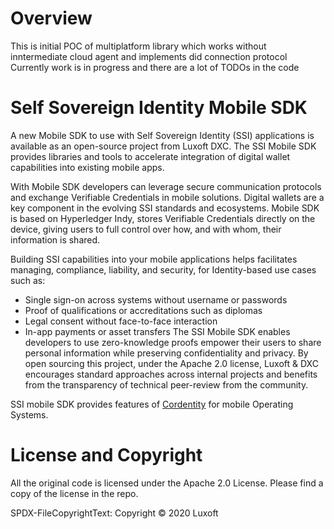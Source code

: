 # Overview 
This is initial POC of multiplatform library which works without inntermediate cloud agent and implements did connection protocol
Currently work is in progress and there are a lot of TODOs in the code 
# Self Sovereign Identity Mobile SDK
A new Mobile SDK to use with Self Sovereign Identity (SSI) applications is available as an open-source project from Luxoft DXC. The SSI Mobile SDK provides libraries and tools to accelerate integration of digital wallet capabilities into existing mobile apps.

With Mobile SDK developers can leverage secure communication protocols and exchange Verifiable Credentials in mobile solutions.
Digital wallets are a key component in the evolving SSI standards and ecosystems. Mobile SDK is based on Hyperledger Indy, stores Verifiable Credentials directly on the device, giving users to full control over how, and with whom, their information is shared.

Building SSI capabilities into your mobile applications helps facilitates managing, compliance, liability, and security, for Identity-based use cases such as:
* Single sign-on across systems without username or passwords
* Proof of qualifications or accreditations such as diplomas
* Legal consent without face-to-face interaction
* In-app payments or asset transfers
The SSI Mobile SDK enables developers to use zero-knowledge proofs empower their users to share personal information while preserving confidentiality and privacy.
By open sourcing this project, under the Apache 2.0 license, Luxoft & DXC encourages standard approaches across internal projects and benefits from the transparency of technical peer-review from the community.

SSI mobile SDK provides features of [Cordentity](https://github.com/hyperledger-labs/cordentity) for mobile Operating Systems.

# License and Copyright
All the original code is licensed under the Apache 2.0 License. Please find a copy of the license in the repo.

SPDX-FileCopyrightText: Copyright © 2020 Luxoft


